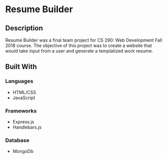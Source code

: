 # Resume Builder

## Description
Resume Builder was a final team project for CS 290: Web Development Fall 2018 course. The objective of this project was to create a website that would take input from a user and generate a templatized work resume.

## Built With
### Languages
- HTML/CSS
- JavaScript

### Frameworks
- Express.js
- Handlebars.js

### Database
- MongoDb
